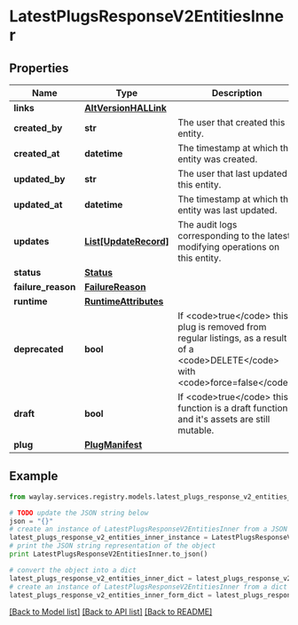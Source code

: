 # LatestPlugsResponseV2EntitiesInner


## Properties

Name | Type | Description | Notes
------------ | ------------- | ------------- | -------------
**links** | [**AltVersionHALLink**](AltVersionHALLink.md) |  | 
**created_by** | **str** | The user that created this entity. | 
**created_at** | **datetime** | The timestamp at which this entity was created. | 
**updated_by** | **str** | The user that last updated this entity. | 
**updated_at** | **datetime** | The timestamp at which this entity was last updated. | 
**updates** | [**List[UpdateRecord]**](UpdateRecord.md) | The audit logs corresponding to the latest modifying operations on this entity. | 
**status** | [**Status**](Status.md) |  | 
**failure_reason** | [**FailureReason**](FailureReason.md) |  | [optional] 
**runtime** | [**RuntimeAttributes**](RuntimeAttributes.md) |  | 
**deprecated** | **bool** | If &lt;code&gt;true&lt;/code&gt; this plug is removed from regular listings, as a result of a &lt;code&gt;DELETE&lt;/code&gt; with &lt;code&gt;force&#x3D;false&lt;/code&gt;. | 
**draft** | **bool** | If &lt;code&gt;true&lt;/code&gt; this function is a draft function and it&#39;s assets are still mutable. | 
**plug** | [**PlugManifest**](PlugManifest.md) |  | 

## Example

```python
from waylay.services.registry.models.latest_plugs_response_v2_entities_inner import LatestPlugsResponseV2EntitiesInner

# TODO update the JSON string below
json = "{}"
# create an instance of LatestPlugsResponseV2EntitiesInner from a JSON string
latest_plugs_response_v2_entities_inner_instance = LatestPlugsResponseV2EntitiesInner.from_json(json)
# print the JSON string representation of the object
print LatestPlugsResponseV2EntitiesInner.to_json()

# convert the object into a dict
latest_plugs_response_v2_entities_inner_dict = latest_plugs_response_v2_entities_inner_instance.to_dict()
# create an instance of LatestPlugsResponseV2EntitiesInner from a dict
latest_plugs_response_v2_entities_inner_form_dict = latest_plugs_response_v2_entities_inner.from_dict(latest_plugs_response_v2_entities_inner_dict)
```
[[Back to Model list]](../README.md#documentation-for-models) [[Back to API list]](../README.md#documentation-for-api-endpoints) [[Back to README]](../README.md)


